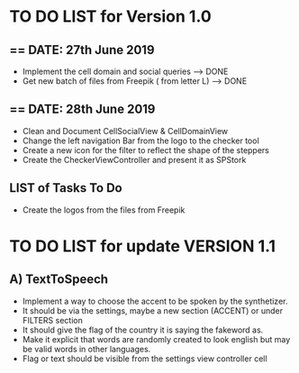 #  TO DO LIST for Version 1.0


== DATE: 27th June 2019
-
- Implement the cell domain and social queries --> DONE
- Get new batch of files from Freepik ( from letter L) --> DONE


== DATE: 28th June 2019
- 
- Clean and Document CellSocialView & CellDomainView
- Change the left navigation Bar from the logo to the checker tool
- Create a new icon for the filter to reflect the shape of the steppers
- Create the CheckerViewController and present it as SPStork









## LIST of Tasks To Do
- Create the logos from the files from Freepik




# TO DO LIST for update VERSION 1.1
## A) TextToSpeech
- Implement a way to choose the accent to be spoken by the synthetizer. 
- It should be via the settings, maybe a new section (ACCENT) or under FILTERS section
- It should give the flag of the country it is saying the fakeword as.
- Make it explicit that words are randomly created to look english but may be valid words in
other languages.
- Flag or text should be visible from the settings view controller cell

